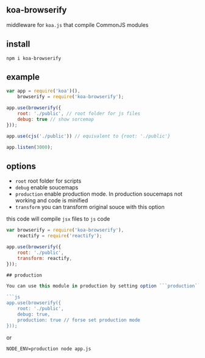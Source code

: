 koa-browserify
------------

middleware for ```koa.js``` that compile CommonJS modules

## install
    
    npm i koa-browserify

## example

```js
var app = require('koa')(),
    browserify = require('koa-browserify');

app.use(browserify({
    root: './public', // root folder for js files
    debug: true // show sorcemap
}));

app.use(cjs('./public')) // equivalent to {root: './public'}

app.listen(3000);
```

## options

* ```root``` root folder for scripts
* ```debug``` enable soucemaps
* ```production``` enable production mode. In production soucemaps not working and code is minified
* ```transform``` you can transform original souce with this option

this code will compile ```jsx``` files to ```js``` code

```js
var browserify = require('koa-browserify'),
    reactify = require('reactify');

app.use(browserify({
    root: './public',
    transform: reactify,
}));

## production

You can use this module in production by setting option ```production``` or ```env``` variable ```NODE_ENV``` to ```production```

```js
app.use(browserify({
    root: './public',
    debug: true,
    production: true // forse set production mode
}));
```
    
or

    NODE_ENV=production node app.js
